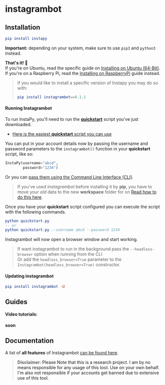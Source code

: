 # instagrambot

## **Installation**
```elm
pip install instapy
```
__Important:__ depending on your system, make sure to use `pip3` and `python3` instead.


**That's it! 🚀**   
If you're on Ubuntu, read the specific guide on [Installing on Ubuntu (64-Bit)](https://github.com/instagrambot/instagrambot-docs/blob/master/How_Tos/How_To_DO_Ubuntu_on_Digital_Ocean.md). If you're on a Raspberry Pi, read the [Installing on RaspberryPi](https://github.com/instagrambot/instagrambot-docs/blob/master/How_Tos/How_to_Raspberry.md) guide instead.

>If you would like to install a specific version of Instapy you may do so with:
>```elm
>pip install instagrambot==0.1.1
>```

#### Running Instagrambot

To run InstaPy, you'll need to run the **[quickstart](https://github.com/instagrambot/instagrambot-quickstart)** script you've just downloaded.

- [Here is the easiest **quickstart** script you can use](https://github.com/instagrambot/instagrambot-quickstart/blob/master/quickstart.py)  

You can put in your account details now by passing the username and password parameters to the `instagrambot()` function in your **quickstart** script, like so: 
```python
InstaPy(username="abcd", 
        password="1234")
```
Or you can [pass them using the Command Line Interface (CLI)](./DOCUMENTATION.md#pass-arguments-by-cli).

> If you've used _instagrambot_ before installing it by **pip**, you have to move your _old_ data to the new **workspace** folder for on
[Read how to do this here](./DOCUMENTATION.md#migrating-your-data-to-the-workspace-folder).

Once you have your **quickstart** script configured you can execute the script with the following commands.

```elm
python quickstart.py
-- or
python quickstart.py --username abcd --password 1234
```

Instagrambot will now open a browser window and start working.

> If want instagrambot to run in the background pass the `--headless-browser` option when running from the CLI   
Or add the `headless_browser=True` parameter to the `Instagrambot(headless_browser=True)` constructor.

#### Updating instagrambot
```elm
pip install instagrambot -U
```


## Guides

#### Video tutorials:
**soon**


## Documentation
A list of **all features** of Instagrambot [can be found here](./DOCUMENTATION.md). 



> **Disclaimer**<a name="disclaimer" />: Please Note that this is a research project. I am by no means responsible for any usage of this tool. Use on your own behalf. I'm also not responsible if your accounts get banned due to extensive use of this tool.

